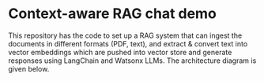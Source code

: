 # Context-aware RAG chat demo

This repository has the code to set up a RAG system that can ingest the documents in different formats (PDF, text), and extract & convert text into vector embeddings which are pushed into vector store and generate responses using LangChain and Watsonx LLMs. The architecture diagram is given below.




